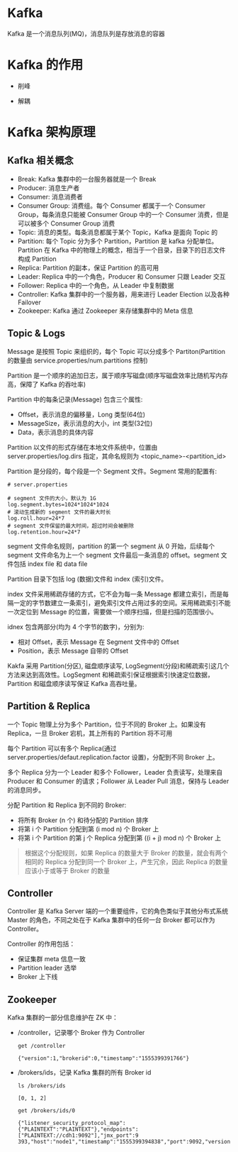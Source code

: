 # Kafka

Kafka 是一个消息队列(MQ)，消息队列是存放消息的容器

# Kafka 的作用

- 削峰

- 解耦

# Kafka 架构原理

## Kafka 相关概念

- Break: Kafka 集群中的一台服务器就是一个 Break
- Producer: 消息生产者
- Consumer: 消息消费者
- Consumer Group: 消费组。每个 Consumer 都属于一个 Consumer Group，每条消息只能被 Consumer Group 中的一个 Consumer 消费，但是可以被多个 Consumer Group 消费
- Topic: 消息的类型。每条消息都属于某个 Topic，Kafka 是面向 Topic 的
- Partition: 每个 Topic 分为多个 Partition，Partition 是 kafka 分配单位。Partition 在 Kafka 中的物理上的概念，相当于一个目录，目录下的日志文件构成 Partition
- Replica: Partition 的副本，保证 Partition 的高可用
- Leader: Replica 中的一个角色，Producer 和 Consumer 只跟 Leader 交互
- Follower: Replica 中的一个角色，从 Leader 中复制数据
- Controller: Kafka 集群中的一个服务器，用来进行 Leader Election 以及各种 Failover
- Zookeeper: Kafka 通过 Zookeeper 来存储集群中的 Meta 信息

## Topic & Logs

Message 是按照 Topic 来组织的，每个  Topic 可以分成多个 Partiton(Partition 的数量由 service.properties/num.partitions 控制)

Partition 是一个顺序的追加日志，属于顺序写磁盘(顺序写磁盘效率比随机写内存高，保障了 Kafka 的吞吐率)

Partition 中的每条记录(Message) 包含三个属性: 

- Offset，表示消息的偏移量，Long 类型(64位)
- MessageSize，表示消息的大小，int 类型(32位)
- Data，表示消息的具体内容

Partition 以文件的形式存储在本地文件系统中，位置由 server.properties/log.dirs 指定，其命名规则为 <topic_name>-<partition_id>

Partition 是分段的，每个段是一个 Segment 文件。Segment 常用的配置有: 

```properties
# server.properties

# segment 文件的大小，默认为 1G
log.segment.bytes=1024*1024*1024
# 滚动生成新的 segment 文件的最大时长
log.roll.hour=24*7
# segment 文件保留的最大时间，超过时间会被删除
log.retention.hour=24*7
```

segment 文件命名规则，partition 的第一个 segment 从 0 开始，后续每个 segment 文件命名为上一个 segment 文件最后一条消息的 offset。segment 文件包括 index file 和 data file

Partition 目录下包括 log (数据)文件和 index (索引)文件。

index 文件采用稀疏存储的方式，它不会为每一条 Message 都建立索引，而是每隔一定的字节数建立一条索引，避免索引文件占用过多的空间。采用稀疏索引不能一次定位到 Message 的位置，需要做一个顺序扫描，但是扫描的范围很小。

idnex 包含两部分(均为 4 个字节的数字)，分别为:

- 相对 Offset，表示 Message 在 Segment 文件中的 Offset
- Position，表示 Message 自带的 Offset

Kakfa 采用 Partition(分区), 磁盘顺序读写, LogSegment(分段)和稀疏索引这几个方法来达到高效性。LogSegment 和稀疏索引保证根据索引快速定位数据，Partition 和磁盘顺序读写保证 Kafka 高吞吐量。

## Partition & Replica

一个 Topic 物理上分为多个 Partition，位于不同的 Broker 上。如果没有 Replica，一旦 Broker 宕机，其上所有的 Partition 将不可用

每个 Partition 可以有多个 Replica(通过 server.properties/defaut.replication.factor 设置)，分配到不同 Broker 上。

多个 Replica 分为一个 Leader 和多个 Follower，Leader 负责读写，处理来自 Producer 和 Consumer 的请求；Follower 从 Leader Pull 消息，保持与 Leader 的消息同步。

分配 Partition 和 Replica 到不同的 Broker: 

- 将所有 Broker (n 个) 和待分配的 Partition 排序
- 将第 i 个 Partition 分配到第 (i mod n) 个 Broker 上
- 将第 i 个 Partition 的第 j 个 Replica 分配到第 ((i + j) mod n) 个 Broker 上

> 根据这个分配规则，如果 Replica 的数量大于 Broker 的数量，就会有两个相同的 Replica 分配到同一个 Broker 上，产生冗余，因此 Replica 的数量应该小于或等于 Broker 的数量

## Controller

Controller 是 Kafka Server 端的一个重要组件，它的角色类似于其他分布式系统 Master 的角色，不同之处在于 Kafka 集群中的任何一台 Broker 都可以作为 Controller。

Controller 的作用包括：

- 保证集群 meta 信息一致
- Partition leader 选举
- Broker 上下线

## Zookeeper

Kafka 集群的一部分信息维护在 ZK 中：

- /controller，记录哪个 Broker 作为 Controller

  ```
  get /controller
  
  {"version":1,"brokerid":0,"timestamp":"1555399391766"}
  ```

- /brokers/ids，记录 Kafka 集群的所有 Broker id

  ```
  ls /brokers/ids
  
  [0, 1, 2]
  
  get /brokers/ids/0
  
  {"listener_security_protocol_map":{"PLAINTEXT":"PLAINTEXT"},"endpoints":["PLAINTEXT://cdh1:9092"],"jmx_port":9
  393,"host":"node1","timestamp":"1555399394838","port":9092,"version":4}
  ```

  


